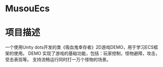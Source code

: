 # MusouEcs

# 项目描述

一个使用Unity dots开发的类《吸血鬼幸存者》2D游戏DEMO，用于学习ECS框架的使用。
DEMO 实现了游戏的基础功能，包括：玩家控制，怪物避障，攻击，受击表现等。
支持流畅运行同时打一万个怪物的场景。

